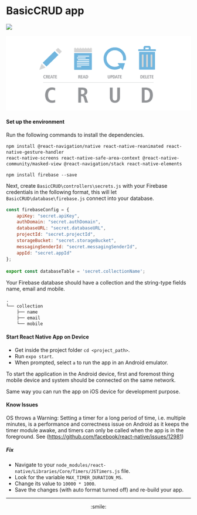 # BasicCRUD app
<p align="left">
<img src="https://img.shields.io/badge/dependencies-expo%20go%202.19.3-brightgreen" />

<p align="center">
<img src="./assets/images/README.png" alt="drawing" width="1000"/>
</p>

#### Set up the environment
Run the following commands to install the dependencies.

```shell
npm install @react-navigation/native react-native-reanimated react-native-gesture-handler 
react-native-screens react-native-safe-area-context @react-native-community/masked-view @react-navigation/stack react-native-elements
```
```shell
npm install firebase --save
```
Next, create ```BasicCRUD\controllers\secrets.js``` with your Firebase credentials in the following format, this will let ```BasicCRUD\database\firebase.js``` connect into your database.

```javascript
const firebaseConfig = {
    apiKey: "secret.apiKey",
    authDomain: "secret.authDomain",
    databaseURL: "secret.databaseURL",
    projectId: "secret.projectId",
    storageBucket: "secret.storageBucket",
    messagingSenderId: "secret.messagingSenderId",
    appId: "secret.appId"
};

export const databaseTable = 'secret.collectionName';
```

Your Firebase database should have a collection and the string-type fields name, email and mobile.
```
.
└── collection
    ├── name
    ├── email
    └── mobile
```



#### Start React Native App on Device
* Get inside the project folder ```cd <project_path>```.
* Run ```expo start```.
* When prompted, select ```a``` to run the app in an Android emulator.

To start the application in the Android device, first and foremost thing mobile device and system should be connected on the same network.

Same way you can run the app on iOS device for development purpose.

#### Know Issues
OS throws a Warning: Setting a timer for a long period of time, i.e. multiple minutes, 
is a performance and correctness issue on Android as it keeps the timer module awake, 
and timers can only be called when the app is in the foreground.
See (https://github.com/facebook/react-native/issues/12981)

##### Fix
* Navigate to your ```node_modules/react-native/Libraries/Core/Timers/JSTimers.js``` file.
* Look for the variable ```MAX_TIMER_DURATION_MS```.
* Change its value to ```10000 * 1000```.
* Save the changes (with auto format turned off) and re-build your app.

****
<p align="center"> :smile: </p>